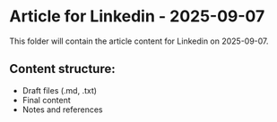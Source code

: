 # Article for Linkedin - 2025-09-07

This folder will contain the article content for Linkedin on 2025-09-07.

## Content structure:
- Draft files (.md, .txt)
- Final content
- Notes and references
